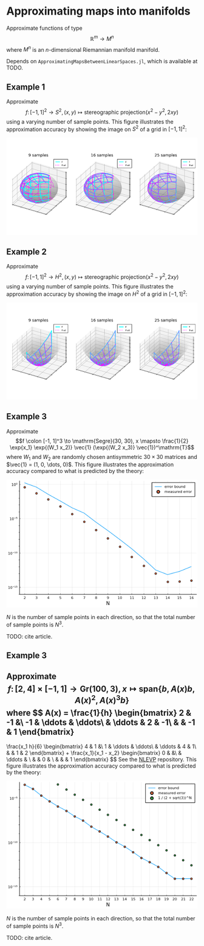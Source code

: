 # Approximating maps into manifolds

Approximate functions of type $$\mathbb{R}^m \to M^n$$ where $M^n$ is an $n$-dimensional Riemannian manifold manifold.

Depends on `ApproximatingMapsBetweenLinearSpaces.jl`, which is available at TODO.

## Example 1

Approximate
$$f \colon [-1, 1]^2 \to S^2, (x, y) \mapsto \mathrm{stereographic~projection}(x^2 - y^2, 2 x y)$$
using a varying number of sample points.
This figure illustrates the approximation accuracy by showing the image on $S^2$ of a grid in $[-1, 1]^2$:

![Plot](examples/Example1.png)


## Example 2

Approximate
$$f \colon [-1, 1]^2 \to H^2, (x, y) \mapsto \mathrm{stereographic~projection}(x^2 - y^2, 2 x y)$$
using a varying number of sample points.
This figure illustrates the approximation accuracy by showing the image on $H^2$ of a grid in $[-1, 1]^2$:

![Plot](examples/Example2.png)

## Example 3

Approximate
$$f \colon [-1, 1]^3 \to \mathrm{Segre}(30, 30), x \mapsto \frac{1}{2} \exp{x_1} \exp{(W_1 x_2)} \vec{1} (\exp{(W_2 x_3)} \vec{1})^\mathrm{T}$$
where $W_1$ and $W_2$ are randomly chosen antisymmetric $30 \times 30$ matrices and $\vec{1} = (1, 0, \dots, 0)$.
This figure illustrates the approximation accuracy compared to what is predicted by the theory:

![Plot](examples/Example3.png)

$N$ is the number of sample points in each direction, so that the total number of sample points is $N^3$.

TODO: cite article.

## Example 3

Approximate
$$f \colon [2, 4] \times [-1, 1] \to \mathrm{Gr}(100, 3), x \mapsto \mathrm{span}\{b, A(x) b, A(x)^2, A(x)^3 b\}$$
where
$$
A(x) = \frac{1}{h}
\begin{bmatrix}
	2	&	-1		&\\
	-1	&	\ddots 	&	\ddots\\
		&	\ddots	&	2	&	-1\\
		&			&	-1	&	1
\end{bmatrix}
-
\frac{x_1 h}{6}
\begin{bmatrix}
	4	&	1		&\\
	1	&	\ddots 	&	\ddots\\
		&	\ddots	&	4	&	1\\
		&			&	1	&	2
\end{bmatrix}
+
\frac{x_1}{x_1 - x_2}
\begin{bmatrix}
	0	&			&\\
		&	\ddots	&	\\
		&			&	0	&	\\
		&			&		&	1
\end{bmatrix}
$$
See the [NLEVP](https://eprints.maths.manchester.ac.uk/2697/3/nlevp_ugVer4.pdf) repository.
This figure illustrates the approximation accuracy compared to what is predicted by the theory:

![Plot](examples/Example4.png)

$N$ is the number of sample points in each direction, so that the total number of sample points is $N^3$.

TODO: cite article.
